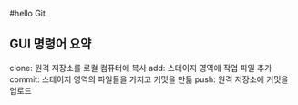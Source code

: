 #hello Git

## GUI 명령어 요약
clone: 원격 저장소를 로컬 컴퓨터에 복사
add: 스테이지 영역에 작업 파일 추가
commit: 스테이지 영역의 파일들을 가지고 커밋을 만듦
push: 원격 저장소에 커밋을 업로드
